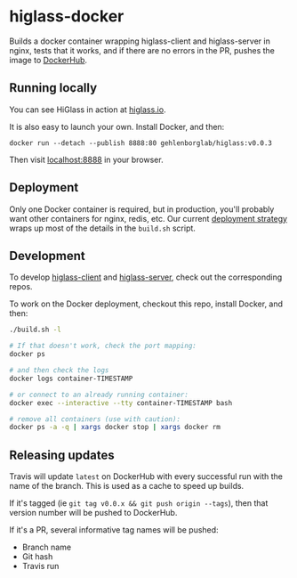 # higlass-docker

Builds a docker container wrapping higlass-client and higlass-server in nginx,
tests that it works, and if there are no errors in the PR, pushes the image to 
[DockerHub](https://hub.docker.com/r/gehlenborglab/higlass/).

## Running locally

You can see HiGlass in action at [higlass.io](http://higlass.io/).

It is also easy to launch your own. Install Docker, and then:
```
docker run --detach --publish 8888:80 gehlenborglab/higlass:v0.0.3
```

Then visit [localhost:8888](http://localhost:8888/) in your browser.


## Deployment

Only one Docker container is required, but in production, you'll probably
want other containers for nginx, redis, etc. Our current
[deployment strategy](README-DEPLOY.md) wraps up most of the details in the
`build.sh` script.


## Development

To develop [higlass-client](https://github.com/hms-dbmi/higlass) and
[higlass-server](https://github.com/hms-dbmi/higlass-server),
check out the corresponding repos. 

To work on the Docker deployment, checkout this repo, install Docker, and then:

```bash
./build.sh -l

# If that doesn't work, check the port mapping:
docker ps

# and then check the logs
docker logs container-TIMESTAMP

# or connect to an already running container:
docker exec --interactive --tty container-TIMESTAMP bash

# remove all containers (use with caution):
docker ps -a -q | xargs docker stop | xargs docker rm
```


## Releasing updates

Travis will update `latest` on DockerHub with every successful run
with the name of the branch. This is used as a cache to speed up builds.

If it's tagged (ie `git tag v0.0.x && git push origin --tags`),
then that version number will be pushed to DockerHub.

If it's a PR, several informative tag names will be pushed:
- Branch name
- Git hash
- Travis run
